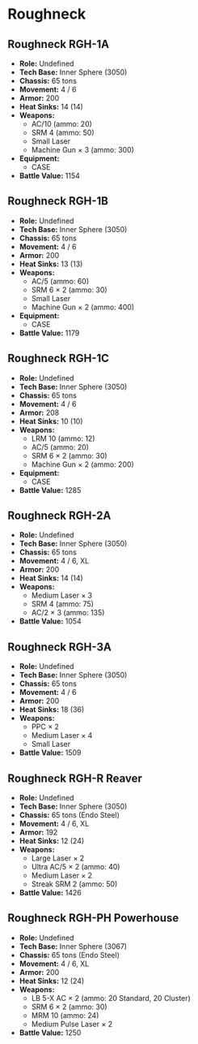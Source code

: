 # Roughneck
## Roughneck RGH-1A
- **Role:** Undefined
- **Tech Base:** Inner Sphere (3050)
- **Chassis:** 65 tons
- **Movement:** 4 / 6
- **Armor:** 200
- **Heat Sinks:** 14 (14)
- **Weapons:**
  - AC/10 (ammo: 20)
  - SRM 4 (ammo: 50)
  - Small Laser
  - Machine Gun × 3 (ammo: 300)
- **Equipment:**
  - CASE
- **Battle Value:** 1154

## Roughneck RGH-1B
- **Role:** Undefined
- **Tech Base:** Inner Sphere (3050)
- **Chassis:** 65 tons
- **Movement:** 4 / 6
- **Armor:** 200
- **Heat Sinks:** 13 (13)
- **Weapons:**
  - AC/5 (ammo: 60)
  - SRM 6 × 2 (ammo: 30)
  - Small Laser
  - Machine Gun × 2 (ammo: 400)
- **Equipment:**
  - CASE
- **Battle Value:** 1179

## Roughneck RGH-1C
- **Role:** Undefined
- **Tech Base:** Inner Sphere (3050)
- **Chassis:** 65 tons
- **Movement:** 4 / 6
- **Armor:** 208
- **Heat Sinks:** 10 (10)
- **Weapons:**
  - LRM 10 (ammo: 12)
  - AC/5 (ammo: 20)
  - SRM 6 × 2 (ammo: 30)
  - Machine Gun × 2 (ammo: 200)
- **Equipment:**
  - CASE
- **Battle Value:** 1285

## Roughneck RGH-2A
- **Role:** Undefined
- **Tech Base:** Inner Sphere (3050)
- **Chassis:** 65 tons
- **Movement:** 4 / 6, XL
- **Armor:** 200
- **Heat Sinks:** 14 (14)
- **Weapons:**
  - Medium Laser × 3
  - SRM 4 (ammo: 75)
  - AC/2 × 3 (ammo: 135)
- **Battle Value:** 1054

## Roughneck RGH-3A
- **Role:** Undefined
- **Tech Base:** Inner Sphere (3050)
- **Chassis:** 65 tons
- **Movement:** 4 / 6
- **Armor:** 200
- **Heat Sinks:** 18 (36)
- **Weapons:**
  - PPC × 2
  - Medium Laser × 4
  - Small Laser
- **Battle Value:** 1509

## Roughneck RGH-R Reaver
- **Role:** Undefined
- **Tech Base:** Inner Sphere (3050)
- **Chassis:** 65 tons (Endo Steel)
- **Movement:** 4 / 6, XL
- **Armor:** 192
- **Heat Sinks:** 12 (24)
- **Weapons:**
  - Large Laser × 2
  - Ultra AC/5 × 2 (ammo: 40)
  - Medium Laser × 2
  - Streak SRM 2 (ammo: 50)
- **Battle Value:** 1426

## Roughneck RGH-PH Powerhouse
- **Role:** Undefined
- **Tech Base:** Inner Sphere (3067)
- **Chassis:** 65 tons (Endo Steel)
- **Movement:** 4 / 6, XL
- **Armor:** 200
- **Heat Sinks:** 12 (24)
- **Weapons:**
  - LB 5-X AC × 2 (ammo: 20 Standard, 20 Cluster)
  - SRM 6 × 2 (ammo: 30)
  - MRM 10 (ammo: 24)
  - Medium Pulse Laser × 2
- **Battle Value:** 1250

